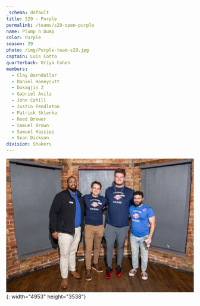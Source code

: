 ```yaml
---
_schema: default
title: S29 - Purple
permalink: /teams/s29-open-purple
name: Plump n Dump
color: Purple
season: 29
photo: /img/Purple-team-s29.jpg
captain: Luis Cotto
quarterback: Oriya Cohen
members:
  - Clay Barndollar
  - Daniel Honeycutt
  - Dukagjin Z
  - Gabriel Avila
  - John Cohill
  - Justin Pendleton
  - Patrick Sklenka
  - Reed Brewer
  - Samuel Brown
  - Samuel Hazziez
  - Sean Dickson
division: Shakers
---
```

![](/img/da2-7066.jpg){: width="4953" height="3538"}